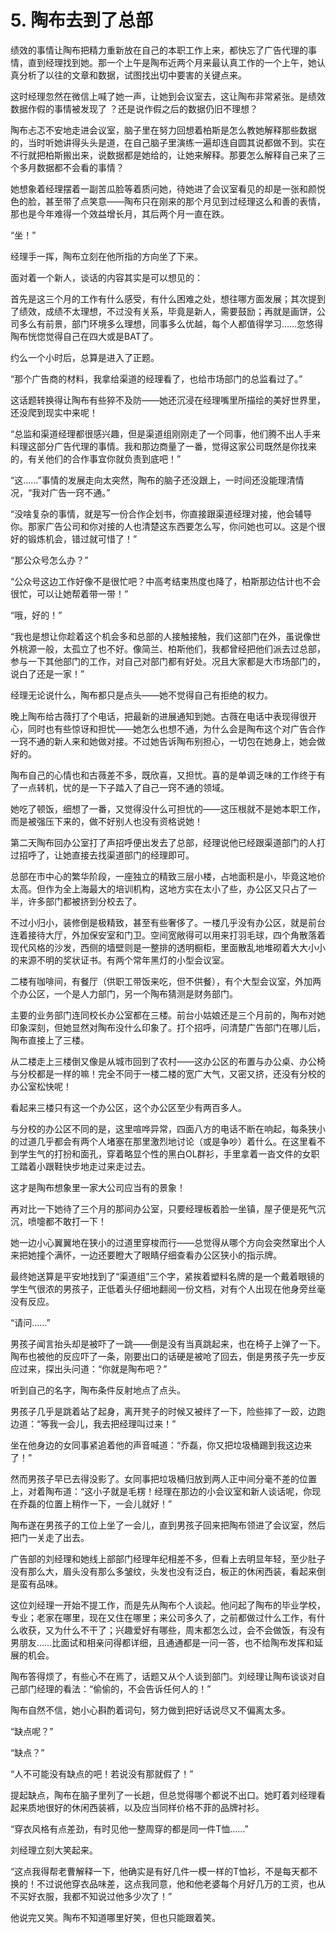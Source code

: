 # 5. 陶布去到了总部

绩效的事情让陶布把精力重新放在自己的本职工作上来，都快忘了广告代理的事情，直到经理找到她。那一个上午是陶布近两个月来最认真工作的一个上午，她认真分析了以往的文章和数据，试图找出切中要害的关键点来。

这时经理忽然在微信上喊了她一声，让她到会议室去，这让陶布非常紧张。是绩效数据作假的事情被发现了 ？还是说作假之后的数据仍旧不理想？

陶布忐忑不安地走进会议室，脑子里在努力回想着柏斯是怎么教她解释那些数据的，当时听她讲得头头是道，在自己脑子里演练一遍却连自圆其说都做不到。实在不行就把柏斯搬出来，说数据都是她给的，让她来解释。那要怎么解释自己来了三个多月数据都不会看的事情？

她想象着经理摆着一副苦瓜脸等着质问她，待她进了会议室看见的却是一张和颜悦色的脸，甚至带了点笑意——陶布只在刚来的那个月见到过经理这么和善的表情，那也是今年难得一个效益增长月，其后两个月一直在跌。

“坐！”

经理手一挥，陶布立刻在他所指的方向坐了下来。

面对着一个新人，谈话的内容其实是可以想见的：

首先是这三个月的工作有什么感受，有什么困难之处，想往哪方面发展；其次提到了绩效，成绩不太理想，不过没有关系，毕竟是新人，需要鼓励；再就是画饼，公司多么有前景，部门环境多么理想，同事多么优越，每个人都值得学习……忽悠得陶布恍惚觉得自己在四大或是BAT了。

约么一个小时后，总算是进入了正题。

“那个广告商的材料，我拿给渠道的经理看了，也给市场部门的总监看过了。”

这话题转换得让陶布有些猝不及防——她还沉浸在经理嘴里所描绘的美好世界里，还没爬到现实中来呢！

“总监和渠道经理都很感兴趣，但是渠道组刚刚走了一个同事，他们腾不出人手来料理这部分广告代理的事情。我和那边商量了一番，觉得这家公司既然是你找来的，有关他们的合作事宜你就负责到底吧！”

“这……”事情的发展走向太突然，陶布的脑子还没跟上，一时间还没能理清情况，“我对广告一窍不通。”

“没啥复杂的事情，就是写一份合作企划书，你直接跟渠道经理对接，他会辅导你。那家广告公司和你对接的人也清楚这东西要怎么写，你问她也可以。这是个很好的锻炼机会，错过就可惜了！”

“那公众号怎么办？”

“公众号这边工作好像不是很忙吧？中高考结束热度也降了，柏斯那边估计也不会很忙，可以让她帮着带一带！”

“哦，好的！”

“我也是想让你趁着这个机会多和总部的人接触接触，我们这部门在外，虽说像世外桃源一般，太孤立了也不好。像简兰、柏斯他们，我都曾经把他们派去过总部，参与一下其他部门的工作，对自己对部门都有好处。况且大家都是大市场部门的，说白了还是一家！”

经理无论说什么，陶布都只是点头——她不觉得自己有拒绝的权力。

晚上陶布给古薇打了个电话，把最新的进展通知到她。古薇在电话中表现得很开心，同时也有些惊讶和担忧——她怎么也想不通，为什么会是陶布这个对广告合作一窍不通的新人来和她做对接。不过她告诉陶布别担心，一切包在她身上，她会做好的。

陶布自己的心情也和古薇差不多，既欣喜，又担忧。喜的是单调乏味的工作终于有了一点转机，忧的是一下子踏入了自己一窍不通的领域。

她吃了顿饭，细想了一番，又觉得没什么可担忧的——这压根就不是她本职工作，而是被强压下来的，做不好别人也没有资格说她！

第二天陶布回办公室打了声招呼便出发去了总部，经理说他已经跟渠道部门的人打过招呼了，让她直接去找渠道部门的经理即可。

总部在市中心的繁华阶段，一座独立的精致三层小楼，占地面积是小，毕竟这地价太高。但作为全上海最大的培训机构，这地方实在太小了些，办公区又只占了一半，许多部门都被挤到分校去了。

不过小归小，装修倒是极精致，甚至有些奢侈了。一楼几乎没有办公区，就是前台连着接待大厅，外加保安室和门卫。空间宽敞得可以用来打羽毛球，四个角散落着现代风格的沙发，西侧的墙壁则是一整排的透明橱柜，里面散乱地堆砌着大大小小的来源不明的奖状证书。有两个常年黑灯的小型会议室。

二楼有咖啡间，有餐厅（供职工带饭来吃，但不供餐），有个大型会议室，外加两个办公区，一个是人力部门，另一个陶布猜测是财务部门。

主要的业务部门连同校长办公室都在三楼。前台小姑娘还是三个月前的，陶布对她印象深刻，但她显然对陶布没什么印象了。打个招呼，问清楚广告部门在哪儿后，陶布直接上了三楼。

从二楼走上三楼倒又像是从城市回到了农村——这办公区的布置与办公桌、办公椅与分校都是一样的嘛！完全不同于一楼二楼的宽广大气，又密又挤，还没有分校的办公室松快呢！

看起来三楼只有这一个办公区，这个办公区至少有两百多人。

与分校的办公区不同的是，这里喧哗异常，四面八方的电话不断在响起，每条狭小的过道几乎都会有两个人堵塞在那里激烈地讨论（或是争吵）着什么。在这里看不到学生气的打扮和面孔，穿着略显个性的黑白OL群衫，手里拿着一沓文件的女职工踏着小跟鞋快步地走过来走过去。

这才是陶布想象里一家大公司应当有的景象！

再对比一下她待了三个月的那间办公室，只要经理板着脸一坐镇，屋子便是死气沉沉，喷嚏都不敢打一下！

她一边小心翼翼地在狭小的过道里穿梭而行——总觉得从哪个方向会突然窜出个人来把她撞个满怀，一边还要瞪大了眼睛仔细查看办公区狭小的指示牌。

最终她送算是平安地找到了“渠道组”三个字，紧挨着塑料名牌的是一个戴着眼镜的学生气很浓的男孩子，正低着头仔细地翻阅一份文档，对有个人出现在他身旁丝毫没有反应。

“请问……”

男孩子闻言抬头却是被吓了一跳——倒是没有当真跳起来，也在椅子上弹了一下。陶布也被他的反应吓了一条，刚要出口的话硬是被呛了回去，倒是男孩子先一步反应过来，探出头问道：“你就是陶布吧？”

听到自己的名字，陶布条件反射地点了点头。

男孩子几乎是跳着站了起身，离开凳子的时候又被绊了一下，险些摔了一跤，边跑边道：“等我一会儿，我去把经理叫过来！”

坐在他身边的女同事紧追着他的声音喊道：“乔磊，你又把垃圾桶踢到我这边来了！”

然而男孩子早已去得没影了。女同事把垃圾桶归放到两人正中间分毫不差的位置上，对着陶布道：“这小子就是毛楞！经理在那边的小会议室和新人谈话呢，你现在乔磊的位置上稍作一下，一会儿就好！”

陶布遂在男孩子的工位上坐了一会儿，直到男孩子回来把陶布领进了会议室，然后把门一关走了出去。

广告部的刘经理和她线上部部门经理年纪相差不多，但看上去明显年轻，至少肚子没有那么大，眉头没有那么多皱纹，头发也没有泛白，板正的休闲西装，看起来倒是蛮有品味。

这位刘经理一开始不提工作，而是先从陶布个人谈起。他问起了陶布的毕业学校，专业；老家在哪里，现在又住在哪里；来公司多久了，之前都做过什么工作，有什么收获，又为什么不干了；兴趣爱好有哪些，周末都怎么过，会不会做饭，有没有男朋友……比面试和相亲问得都详细，且通通都是一问一答，也不给陶布发挥和延展的机会。

陶布答得烦了，有些心不在焉了，话题又从个人谈到部门。刘经理让陶布谈谈对自己部门经理的看法：“偷偷的，不会告诉任何人的！”

陶布自然不信，她小心斟酌着词句，努力做到把好话说尽又不偏离太多。

“缺点呢？”

“缺点？”

“人不可能没有缺点的吧！若说没有那就假了！”

提起缺点，陶布在脑子里列了一长趟，但总觉得哪个都说不出口。她盯着刘经理看起来质地很好的休闲西装裤，以及应当同样价格不菲的品牌衬衫。

“穿衣风格有点差劲，有时见他一整周穿的都是同一件T恤……”

刘经理立刻大笑起来。

“这点我得帮老曹解释一下，他确实是有好几件一模一样的T恤衫，不是每天都不换的！不过说他穿衣品味差，这点我同意，他和他老婆每个月好几万的工资，也从不买好衣服，我都不知说过他多少次了！”

他说完又笑。陶布不知道哪里好笑，但也只能跟着笑。
